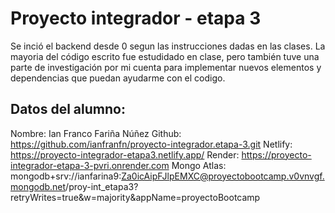 # Proyecto integrador - etapa 3

Se inció el backend desde 0 segun las instrucciones dadas en las clases.
La mayoria del código escrito fue estudidado en clase, pero también tuve una parte de investigación por mi cuenta para implementar nuevos elementos y dependencias que puedan ayudarme con el codigo.

## Datos del alumno:

Nombre: Ian Franco Fariña Núñez
Github: https://github.com/ianfranfn/proyecto-integrador.etapa-3.git
Netlify: https://proyecto-integrador-etapa3.netlify.app/
Render: https://proyecto-integrador-etapa-3-pvri.onrender.com
Mongo Atlas: mongodb+srv://ianfarina9:Za0icAipFJlpEMXC@proyectobootcamp.v0vnvgf.mongodb.net/proy-int_etapa3?retryWrites=true&w=majority&appName=proyectoBootcamp